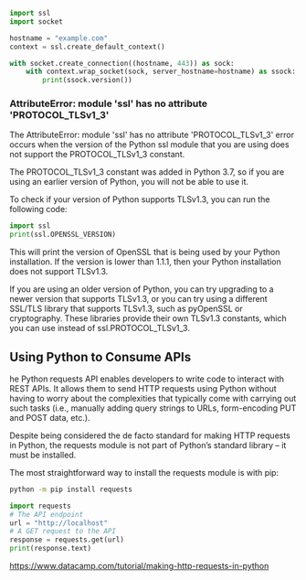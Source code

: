 ```python
import ssl
import socket

hostname = "example.com"
context = ssl.create_default_context()

with socket.create_connection((hostname, 443)) as sock:
    with context.wrap_socket(sock, server_hostname=hostname) as ssock:
        print(ssock.version())
```
### AttributeError: module 'ssl' has no attribute 'PROTOCOL_TLSv1_3'

The AttributeError: module 'ssl' has no attribute 'PROTOCOL_TLSv1_3' error occurs when the version of the Python ssl module that you are using does not support the PROTOCOL_TLSv1_3 constant.

The PROTOCOL_TLSv1_3 constant was added in Python 3.7, so if you are using an earlier version of Python, you will not be able to use it.

To check if your version of Python supports TLSv1.3, you can run the following code:
```python
import ssl
print(ssl.OPENSSL_VERSION)
```
This will print the version of OpenSSL that is being used by your Python installation. If the version is lower than 1.1.1, then your Python installation does not support TLSv1.3.

If you are using an older version of Python, you can try upgrading to a newer version that supports TLSv1.3, or you can try using a different SSL/TLS library that supports TLSv1.3, such as pyOpenSSL or cryptography. These libraries provide their own TLSv1.3 constants, which you can use instead of ssl.PROTOCOL_TLSv1_3.

## Using Python to Consume APIs 

he Python requests API enables developers to write code to interact with REST APIs. It allows them to send HTTP requests using Python without having to worry about the complexities that typically come with carrying out such tasks (i.e., manually adding query strings to URLs, form-encoding PUT and POST data, etc.). 

Despite being considered the de facto standard for making HTTP requests in Python, the requests module is not part of Python’s standard library – it must be installed. 

The most straightforward way to install the requests module is with pip: 
```bash
python -m pip install requests
```
```python
import requests
# The API endpoint
url = "http://localhost"
# A GET request to the API
response = requests.get(url)
print(response.text)
```
https://www.datacamp.com/tutorial/making-http-requests-in-python
